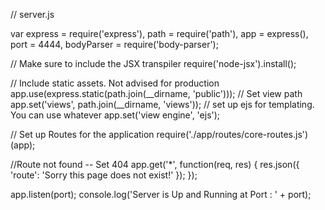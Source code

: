 // server.js

var express = require('express'),
path = require('path'),
app = express(),
port = 4444,
bodyParser = require('body-parser');

// Make sure to include the JSX transpiler
require('node-jsx').install();

// Include static assets. Not advised for production
app.use(express.static(path.join(__dirname, 'public')));
// Set view path
app.set('views', path.join(__dirname, 'views'));
// set up ejs for templating. You can use whatever
app.set('view engine', 'ejs');

// Set up Routes for the application
require('./app/routes/core-routes.js')(app);

//Route not found -- Set 404
app.get('*', function(req, res) {
    res.json({
        'route': 'Sorry this page does not exist!'
    });
});

app.listen(port);
console.log('Server is Up and Running at Port : ' + port);